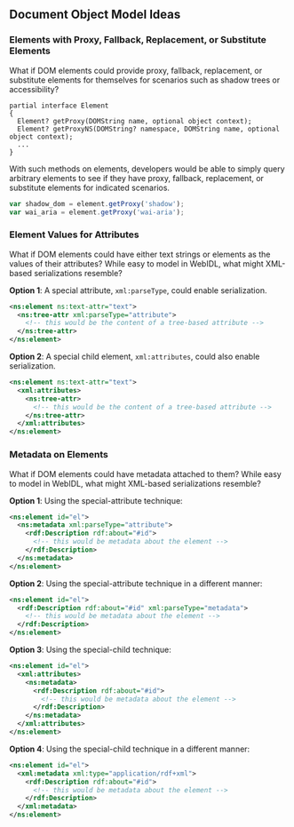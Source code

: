 ## Document Object Model Ideas

### Elements with Proxy, Fallback, Replacement, or Substitute Elements

What if DOM elements could provide proxy, fallback, replacement, or substitute elements for themselves for scenarios such as shadow trees or accessibility?

```webidl
partial interface Element
{
  Element? getProxy(DOMString name, optional object context);
  Element? getProxyNS(DOMString? namespace, DOMString name, optional object context);
  ...
}
```

With such methods on elements, developers would be able to simply query arbitrary elements to see if they have proxy, fallback, replacement, or substitute elements for indicated scenarios.

```js
var shadow_dom = element.getProxy('shadow');
var wai_aria = element.getProxy('wai-aria');
```

### Element Values for Attributes

What if DOM elements could have either text strings or elements as the values of their attributes? While easy to model in WebIDL, what might XML-based serializations resemble?

**Option 1**: A special attribute, `xml:parseType`, could enable serialization.

```xml
<ns:element ns:text-attr="text">
  <ns:tree-attr xml:parseType="attribute">
    <!-- this would be the content of a tree-based attribute -->
  </ns:tree-attr>
</ns:element>
```

**Option 2**: A special child element, `xml:attributes`, could also enable serialization.

```xml
<ns:element ns:text-attr="text">
  <xml:attributes>
    <ns:tree-attr>
      <!-- this would be the content of a tree-based attribute -->
    </ns:tree-attr>
  </xml:attributes>
</ns:element>
```

### Metadata on Elements

What if DOM elements could have metadata attached to them? While easy to model in WebIDL, what might XML-based serializations resemble?

**Option 1**: Using the special-attribute technique:

```xml
<ns:element id="el">
  <ns:metadata xml:parseType="attribute">
    <rdf:Description rdf:about="#id">
      <!-- this would be metadata about the element -->
    </rdf:Description>
  </ns:metadata>
</ns:element>
```

**Option 2**: Using the special-attribute technique in a different manner:

```xml
<ns:element id="el">
  <rdf:Description rdf:about="#id" xml:parseType="metadata">
    <!-- this would be metadata about the element -->
  </rdf:Description>
</ns:element>
```

**Option 3**: Using the special-child technique:

```xml
<ns:element id="el">
  <xml:attributes>
    <ns:metadata>
      <rdf:Description rdf:about="#id">
        <!-- this would be metadata about the element -->
      </rdf:Description>
    </ns:metadata>
  </xml:attributes>
</ns:element>
```

**Option 4**: Using the special-child technique in a different manner:

```xml
<ns:element id="el">
  <xml:metadata xml:type="application/rdf+xml">
    <rdf:Description rdf:about="#id">
      <!-- this would be metadata about the element -->
    </rdf:Description>
  </xml:metadata>
</ns:element>
```
